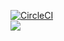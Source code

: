 [![CircleCI](https://circleci.com/gh/Chronojam/terraform-operator.svg?style=svg)](https://circleci.com/gh/Chronojam/terraform-operator)    
![](https://quay.io/repository/chronojam/terraform-operator/status)    
